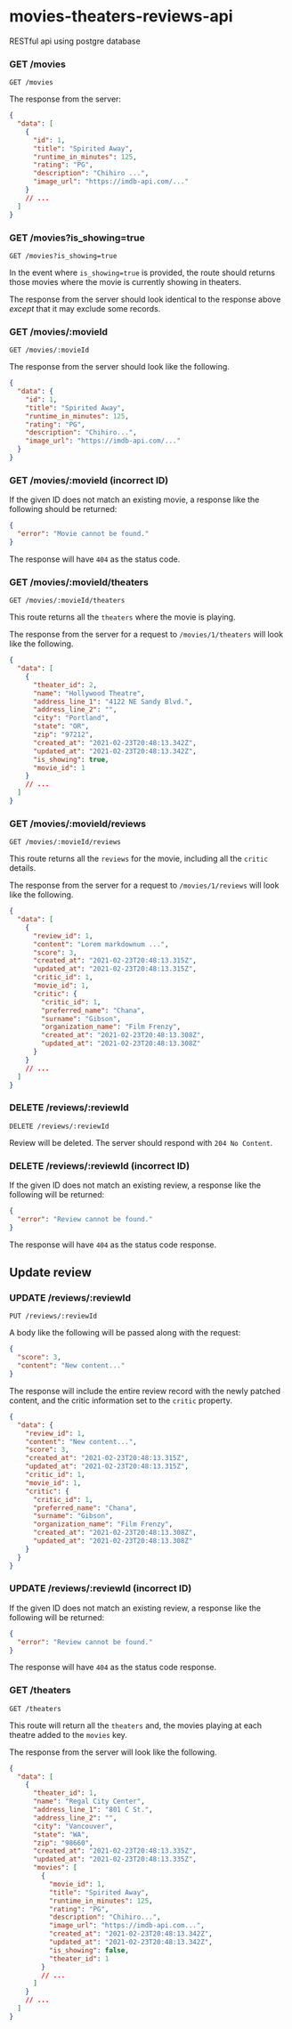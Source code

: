 # movies-theaters-reviews-api
RESTful api using postgre database

### GET /movies

```
GET /movies
```

The response from the server:

```json
{
  "data": [
    {
      "id": 1,
      "title": "Spirited Away",
      "runtime_in_minutes": 125,
      "rating": "PG",
      "description": "Chihiro ...",
      "image_url": "https://imdb-api.com/..."
    }
    // ...
  ]
}
```

### GET /movies?is_showing=true

```
GET /movies?is_showing=true
```

In the event where `is_showing=true` is provided, the route should returns those movies where the movie is currently showing in theaters.

The response from the server should look identical to the response above _except_ that it may exclude some records.


### GET /movies/:movieId

```
GET /movies/:movieId
```

The response from the server should look like the following.

```json
{
  "data": {
    "id": 1,
    "title": "Spirited Away",
    "runtime_in_minutes": 125,
    "rating": "PG",
    "description": "Chihiro...",
    "image_url": "https://imdb-api.com/..."
  }
}
```

### GET /movies/:movieId (incorrect ID)

If the given ID does not match an existing movie, a response like the following should be returned:

```json
{
  "error": "Movie cannot be found."
}
```

The response will have `404` as the status code.

### GET /movies/:movieId/theaters

```
GET /movies/:movieId/theaters
```

This route returns all the `theaters` where the movie is playing. 

The response from the server for a request to `/movies/1/theaters` will look like the following.

```json
{
  "data": [
    {
      "theater_id": 2,
      "name": "Hollywood Theatre",
      "address_line_1": "4122 NE Sandy Blvd.",
      "address_line_2": "",
      "city": "Portland",
      "state": "OR",
      "zip": "97212",
      "created_at": "2021-02-23T20:48:13.342Z",
      "updated_at": "2021-02-23T20:48:13.342Z",
      "is_showing": true,
      "movie_id": 1
    }
    // ...
  ]
}
```

### GET /movies/:movieId/reviews

```
GET /movies/:movieId/reviews
```

This route returns all the `reviews` for the movie, including all the `critic` details.

The response from the server for a request to `/movies/1/reviews` will look like the following.

```json
{
  "data": [
    {
      "review_id": 1,
      "content": "Lorem markdownum ...",
      "score": 3,
      "created_at": "2021-02-23T20:48:13.315Z",
      "updated_at": "2021-02-23T20:48:13.315Z",
      "critic_id": 1,
      "movie_id": 1,
      "critic": {
        "critic_id": 1,
        "preferred_name": "Chana",
        "surname": "Gibson",
        "organization_name": "Film Frenzy",
        "created_at": "2021-02-23T20:48:13.308Z",
        "updated_at": "2021-02-23T20:48:13.308Z"
      }
    }
    // ...
  ]
}
```

### DELETE /reviews/:reviewId

```
DELETE /reviews/:reviewId
```

Review will be deleted.  The server should respond with `204 No Content`.

### DELETE /reviews/:reviewId (incorrect ID)

If the given ID does not match an existing review, a response like the following will be returned:

```json
{
  "error": "Review cannot be found."
}
```

The response will have `404` as the status code response.

## Update review

### UPDATE /reviews/:reviewId

```
PUT /reviews/:reviewId
```

A body like the following will be passed along with the request:

```json
{
  "score": 3,
  "content": "New content..."
}
```

The response will include the entire review record with the newly patched content, and the critic information set to the `critic` property.

```json
{
  "data": {
    "review_id": 1,
    "content": "New content...",
    "score": 3,
    "created_at": "2021-02-23T20:48:13.315Z",
    "updated_at": "2021-02-23T20:48:13.315Z",
    "critic_id": 1,
    "movie_id": 1,
    "critic": {
      "critic_id": 1,
      "preferred_name": "Chana",
      "surname": "Gibson",
      "organization_name": "Film Frenzy",
      "created_at": "2021-02-23T20:48:13.308Z",
      "updated_at": "2021-02-23T20:48:13.308Z"
    }
  }
}
```

### UPDATE /reviews/:reviewId (incorrect ID)

If the given ID does not match an existing review, a response like the following will be returned:

```json
{
  "error": "Review cannot be found."
}
```

The response will have `404` as the status code response.

### GET /theaters


```
GET /theaters
```

This route will return all the `theaters` and, the movies playing at each theatre added to the `movies` key. 

The response from the server will look like the following.

```json
{
  "data": [
    {
      "theater_id": 1,
      "name": "Regal City Center",
      "address_line_1": "801 C St.",
      "address_line_2": "",
      "city": "Vancouver",
      "state": "WA",
      "zip": "98660",
      "created_at": "2021-02-23T20:48:13.335Z",
      "updated_at": "2021-02-23T20:48:13.335Z",
      "movies": [
        {
          "movie_id": 1,
          "title": "Spirited Away",
          "runtime_in_minutes": 125,
          "rating": "PG",
          "description": "Chihiro...",
          "image_url": "https://imdb-api.com...",
          "created_at": "2021-02-23T20:48:13.342Z",
          "updated_at": "2021-02-23T20:48:13.342Z",
          "is_showing": false,
          "theater_id": 1
        }
        // ...
      ]
    }
    // ...
  ]
}
```